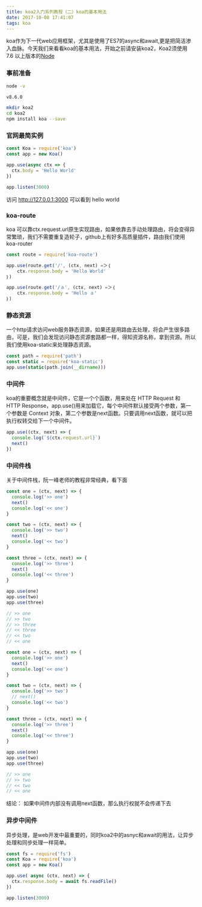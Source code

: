 ```yaml
---
title: koa2入门系列教程（二）koa的基本用法
date: 2017-10-08 17:41:07
tags: koa
---
```

koa作为下一代web应用框架，尤其是使用了ES7的async和await,更是把简洁渗入血脉。今天我们来看看koa的基本用法，开始之前请安装koa2，Koa2须使用 7.6 以上版本的[Node](http://nodejs.cn/download/)

### 事前准备

``` bash
node -v

v8.6.0

mkdir koa2
cd koa2
npm install koa --save
```
### 官网最简实例
``` javascript
const Koa = require('koa')
const app = new Koa()

app.use(async ctx => {
  ctx.body = 'Hello World'
})

app.listen(3000)
```
访问 http://127.0.0.1:3000 
可以看到 hello world

### koa-route
koa 可以靠ctx.request.url原生实现路由，如果依靠去手动处理路由，将会变得异常繁琐，我们不需要重复造轮子，github上有好多高质量插件，路由我们使用koa-router 
``` javascript
const route = require('koa-route')

app.use(route.get('/', (ctx, next) =＞｛
	ctx.response.body = 'Hello World'
｝)

app.use(route.get('/ａ', (ctx, next) =＞｛
	ctx.response.body = 'Hello ａ'
｝)

```

### 静态资源

一个http请求访问web服务静态资源，如果还是用路由去处理，将会产生很多路由，可是，我们会发现访问静态资源套路都一样，得知资源名称，拿到资源。所以我们使用koa-static来处理静态资源。

``` javascript
const path = require('path')
const static = require('koa-static')
app.use(static(path.join(__dirname)))

```
### 中间件
koa的重要概念就是中间件，它是一个个函数，用来处在 HTTP Request 和 HTTP Response，app.use()用来加载它，每个中间件默认接受两个参数，第一个参数是 Context 对象，第二个参数是next函数。只要调用next函数，就可以把执行权转交给下一个中间件。
``` javascript
app.use((ctx, next) => {
  console.log(`${ctx.request.url}`)
  next()
})
```
### 中间件栈
关于中间件栈，阮一峰老师的教程非常经典，看下面
``` javascript
const one = (ctx, next) => {
  console.log('>> one')
  next()
  console.log('<< one')
}

const two = (ctx, next) => {
  console.log('>> two')
  next()
  console.log('<< two')
}

const three = (ctx, next) => {
  console.log('>> three')
  next()
  console.log('<< three')
}

app.use(one)
app.use(two)
app.use(three)

// >> one
// >> two
// >> three
// << three
// << two
// << one

```

``` javascript
const one = (ctx, next) => {
  console.log('>> one')
  next()
  console.log('<< one')
}

const two = (ctx, next) => {
  console.log('>> two')
  // next()
  console.log('<< two')
}

const three = (ctx, next) => {
  console.log('>> three')
  next()
  console.log('<< three')
}

app.use(one)
app.use(two)
app.use(three)

// >> one
// >> two
// << two
// << one
```

结论： 如果中间件内部没有调用next函数，那么执行权就不会传递下去


### 异步中间件

异步处理，是web开发中最重要的，同时koa2中的asnyc和await的用法，让异步处理和同步处理一样简单。
``` javascript
const fs = require('fs')
const Koa = require('koa')
const app = new Koa()

app.use( async (ctx, next) => {
  ctx.response.body = await fs.readFile()
})

app.listen(3000)
```